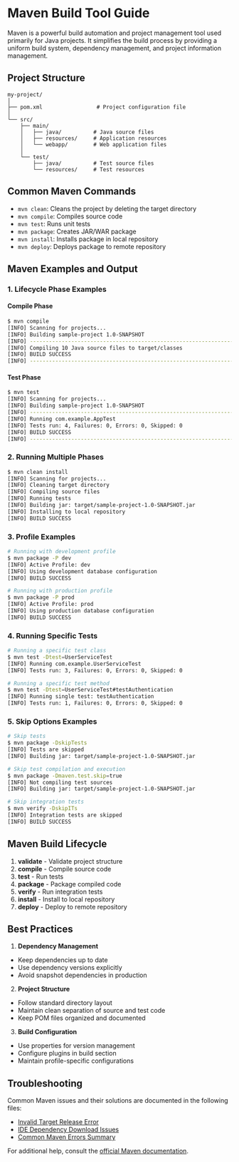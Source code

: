 # Maven Build Tool Guide

Maven is a powerful build automation and project management tool used primarily for Java projects. It simplifies the build process by providing a uniform build system, dependency management, and project information management.

## Project Structure
```
my-project/
│
├── pom.xml                 # Project configuration file
│
└── src/
    ├── main/
    │   ├── java/          # Java source files
    │   ├── resources/     # Application resources
    │   └── webapp/        # Web application files
    │
    └── test/
        ├── java/          # Test source files
        └── resources/     # Test resources
```

## Common Maven Commands

- `mvn clean`: Cleans the project by deleting the target directory
- `mvn compile`: Compiles source code
- `mvn test`: Runs unit tests
- `mvn package`: Creates JAR/WAR package
- `mvn install`: Installs package in local repository
- `mvn deploy`: Deploys package to remote repository

## Maven Examples and Output

### 1. Lifecycle Phase Examples

#### Compile Phase
```bash
$ mvn compile
[INFO] Scanning for projects...
[INFO] Building sample-project 1.0-SNAPSHOT
[INFO] ------------------------------------------------------------------------
[INFO] Compiling 10 Java source files to target/classes
[INFO] BUILD SUCCESS
[INFO] ------------------------------------------------------------------------
```

#### Test Phase
```bash
$ mvn test
[INFO] Scanning for projects...
[INFO] Building sample-project 1.0-SNAPSHOT
[INFO] ------------------------------------------------------------------------
[INFO] Running com.example.AppTest
[INFO] Tests run: 4, Failures: 0, Errors: 0, Skipped: 0
[INFO] BUILD SUCCESS
[INFO] ------------------------------------------------------------------------
```

### 2. Running Multiple Phases
```bash
$ mvn clean install
[INFO] Scanning for projects...
[INFO] Cleaning target directory
[INFO] Compiling source files
[INFO] Running tests
[INFO] Building jar: target/sample-project-1.0-SNAPSHOT.jar
[INFO] Installing to local repository
[INFO] BUILD SUCCESS
```

### 3. Profile Examples
```bash
# Running with development profile
$ mvn package -P dev
[INFO] Active Profile: dev
[INFO] Using development database configuration
[INFO] BUILD SUCCESS

# Running with production profile
$ mvn package -P prod
[INFO] Active Profile: prod
[INFO] Using production database configuration
[INFO] BUILD SUCCESS
```

### 4. Running Specific Tests
```bash
# Running a specific test class
$ mvn test -Dtest=UserServiceTest
[INFO] Running com.example.UserServiceTest
[INFO] Tests run: 3, Failures: 0, Errors: 0, Skipped: 0

# Running a specific test method
$ mvn test -Dtest=UserServiceTest#testAuthentication
[INFO] Running single test: testAuthentication
[INFO] Tests run: 1, Failures: 0, Errors: 0, Skipped: 0
```

### 5. Skip Options Examples
```bash
# Skip tests
$ mvn package -DskipTests
[INFO] Tests are skipped
[INFO] Building jar: target/sample-project-1.0-SNAPSHOT.jar

# Skip test compilation and execution
$ mvn package -Dmaven.test.skip=true
[INFO] Not compiling test sources
[INFO] Building jar: target/sample-project-1.0-SNAPSHOT.jar

# Skip integration tests
$ mvn verify -DskipITs
[INFO] Integration tests are skipped
[INFO] BUILD SUCCESS
```

## Maven Build Lifecycle

1. **validate** - Validate project structure
2. **compile** - Compile source code
3. **test** - Run tests
4. **package** - Package compiled code
5. **verify** - Run integration tests
6. **install** - Install to local repository
7. **deploy** - Deploy to remote repository

## Best Practices

1. **Dependency Management**
- Keep dependencies up to date
- Use dependency versions explicitly
- Avoid snapshot dependencies in production

2. **Project Structure**
- Follow standard directory layout
- Maintain clean separation of source and test code
- Keep POM files organized and documented

3. **Build Configuration**
- Use properties for version management
- Configure plugins in build section
- Maintain profile-specific configurations

## Troubleshooting

Common Maven issues and their solutions are documented in the following files:

- [Invalid Target Release Error](mavenError-InvalidTargetRelease.md)
- [IDE Dependency Download Issues](mavenError-NotDowloadingDependencies-IDE.md)
- [Common Maven Errors Summary](mavenErrors-summary.md)

For additional help, consult the [official Maven documentation](https://maven.apache.org/guides/).

